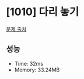 # [1010] 다리 놓기

[문제 출처](https://www.acmicpc.net/problem/1010)

## 성능

- Time: 32ms
- Memory: 33.24MB